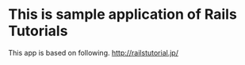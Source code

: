 # This is sample application of Rails Tutorials

This app is based on following.
http://railstutorial.jp/

